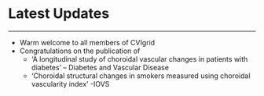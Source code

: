 # Latest Updates

---
* Warm welcome to all members of CVIgrid
* Congratulations on the publication of
    * ‘A longitudinal study of choroidal vascular changes in patients with diabetes’ – Diabetes and Vascular Disease
    * ‘Choroidal structural changes in smokers measured using choroidal vascularity index’ -IOVS
